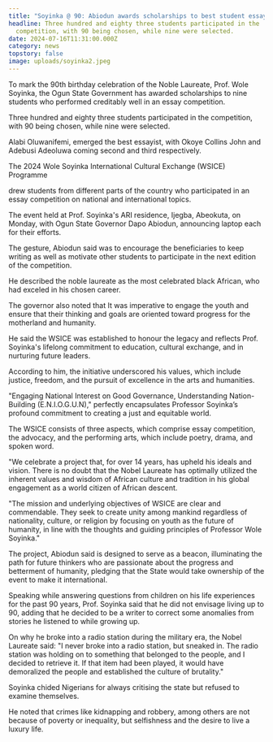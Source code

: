 ```yaml
---
title: "Soyinka @ 90: Abiodun awards scholarships to best student essayists"
headline: Three hundred and eighty three students participated in the
  competition, with 90 being chosen, while nine were selected.
date: 2024-07-16T11:31:00.000Z
category: news
topstory: false
image: uploads/soyinka2.jpeg
---
```

To mark the 90th birthday celebration of the Noble Laureate, Prof. Wole Soyinka, the Ogun State Government has awarded scholarships to nine students who performed creditably well in an essay competition.



Three hundred and eighty three students participated in the competition, with 90 being chosen, while nine were selected.



Alabi Oluwanifemi, emerged the best essayist, with Okoye Collins John and  Adebusi Adeoluwa coming second and third respectively.



The 2024 Wole Soyinka International Cultural Exchange  (WSICE) Programme 

drew students from different parts of the country who participated in an essay competition on national and international topics.



The event held at Prof. Soyinka's ARI residence, Ijegba, Abeokuta, on Monday, with Ogun State Governor Dapo Abiodun, announcing laptop each for  their efforts.



The gesture, Abiodun said was  to encourage the beneficiaries to keep writing as well as motivate other students to participate in the next edition of the competition.



He described the noble laureate as the most celebrated black African, who had exceled in his chosen career.



The governor also noted that It was imperative to engage the youth and ensure that their thinking and goals are oriented toward progress for the motherland and humanity.



He said the WSICE was established to honour the legacy and reflects Prof. Soyinka's lifelong commitment to education, cultural exchange, and in nurturing future leaders.



According to him, the initiative underscored his values, which include justice, freedom, and the pursuit of excellence in the arts and humanities.



"Engaging National Interest on Good Governance, Understanding Nation-Building (E.N.I.O.G.U.N)," perfectly encapsulates Professor Soyinka’s profound commitment to creating a just and equitable world.



The WSICE consists of three aspects, which comprise essay competition, the advocacy, and the performing arts, which include poetry, drama, and spoken word. 



"We celebrate a project that, for over 14 years, has upheld his ideals and vision. There is no doubt that the Nobel Laureate has optimally utilized the inherent values and wisdom of African culture and tradition in his global engagement as a world citizen of African descent.



"The mission and underlying objectives of WSICE are clear and commendable. They seek to create unity among mankind regardless of nationality, culture, or religion by focusing on youth as the future of humanity, in line with the thoughts and guiding principles of Professor Wole Soyinka."



The project, Abiodun said is designed to serve as a beacon, illuminating the path for future thinkers who are passionate about the progress and betterment of humanity, pledging that the State would take ownership of the event to make it international.



Speaking while answering questions from children on his life experiences for the past 90 years, Prof. Soyinka said that he did not envisage living up to 90, adding that he decided to be a writer to correct some anomalies from stories he listened to while growing up.



On why he broke into a radio station during the military era, the Nobel Laureate said: "I never broke into a radio station, but sneaked in. The radio station was holding on to something that belonged to the people, and I decided to retrieve it. If that item had been played, it would have demoralized the people and established the culture of brutality."



Soyinka chided Nigerians for always critising the state but refused to examine themselves. 



He noted that crimes like kidnapping and robbery, among others are not because of poverty or inequality, but selfishness and the desire to live a luxury life.
